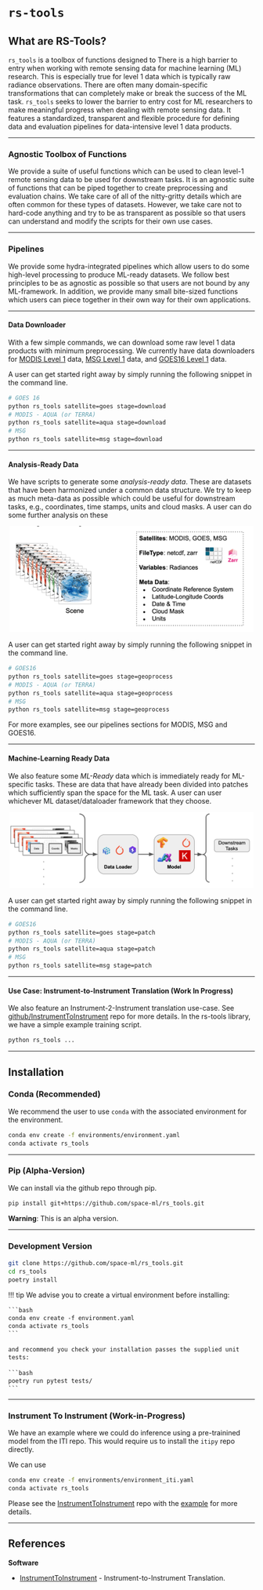 # `rs-tools`



## What are RS-Tools?

`rs_tools` is a toolbox of functions designed to 
There is a high barrier to entry when working with remote sensing data for machine learning (ML) research.
This is especially true for level 1 data which is typically raw radiance observations.
There are often many domain-specific transformations that can completely make or break the success of the ML task.
`rs_tools` seeks to lower the barrier to entry cost for ML researchers to make meaningful progress when dealing with remote sensing data. 
It features a standardized, transparent and flexible procedure for defining data and evaluation pipelines for data-intensive level 1 data products.

***
### Agnostic Toolbox of Functions

We provide a suite of useful functions which can be used to clean level-1 remote sensing data to be used for downstream tasks.
It is an agnostic suite of functions that can be piped together to create preprocessing and evaluation chains.
We take care of all of the nitty-gritty details which are often common for these types of datasets.
However, we take care not to hard-code anything and try to be as transparent as possible so that users can understand and modify the scripts for their own use cases.

***
### Pipelines

We provide some hydra-integrated pipelines which allow users to do some high-level processing to produce ML-ready datasets.
We follow best principles to be as agnostic as possible so that users are not bound by any ML-framework.
In addition, we provide many small bite-sized functions which users can piece together in their own way for their own applications.


***
#### Data Downloader

With a few simple commands, we can download some raw level 1 data products with minimum preprocessing.
We currently have data downloaders for [MODIS Level 1](https://spaceml-org.github.io/rs_tools/datasets/modis) data, [MSG Level 1](https://spaceml-org.github.io/rs_tools/datasets/msg) data, and [GOES16 Level 1](https://spaceml-org.github.io/rs_tools/datasets/goes/) data.


A user can get started right away by simply running the following snippet in the command line.

```bash
# GOES 16
python rs_tools satellite=goes stage=download
# MODIS - AQUA (or TERRA)
python rs_tools satellite=aqua stage=download
# MSG
python rs_tools satellite=msg stage=download
```


***
#### Analysis-Ready Data

We have scripts to generate some *analysis-ready data*.
These are datasets that have been harmonized under a common data structure.
We try to keep as much meta-data as possible which could be useful for downstream tasks, e.g., coordinates, time stamps, units and cloud masks.
A user can do some further analysis on these

<center>
    <img src="docs/assets/analysis_ready_data.png" alt="drawing" width="500"/>
</center>

A user can get started right away by simply running the following snippet in the command line.

```bash
# GOES16
python rs_tools satellite=goes stage=geoprocess
# MODIS - AQUA (or TERRA)
python rs_tools satellite=aqua stage=geoprocess
# MSG
python rs_tools satellite=msg stage=geoprocess
```

For more examples, see our pipelines sections for MODIS, MSG and GOES16.

***
#### Machine-Learning Ready Data

We also feature some *ML-Ready* data which is immediately ready for ML-specific tasks.
These are data that have already been divided into patches which sufficiently span the space for the ML task.
A user can user whichever ML dataset/dataloader framework that they choose.



<center>
    <img src="docs/assets/ml_ready_data.png" alt="drawing" width="500"/>
</center>

A user can get started right away by simply running the following snippet in the command line.

```bash
# GOES16
python rs_tools satellite=goes stage=patch
# MODIS - AQUA (or TERRA)
python rs_tools satellite=aqua stage=patch
# MSG
python rs_tools satellite=msg stage=patch
```

***
#### Use Case: Instrument-to-Instrument Translation (Work In Progress)

We also feature an Instrument-2-Instrument translation use-case.
See [github/InstrumentToInstrument](https://github.com/RobertJaro/InstrumentToInstrument/tree/master) repo for more details.
In the rs-tools library, we have a simple example training script.


```bash
python rs_tools ...
```

***
## Installation

### Conda (Recommended)

We recommend the user to use `conda` with the associated environment for the environment.

```bash
conda env create -f environments/environment.yaml
conda activate rs_tools
```

***
### Pip (Alpha-Version)

We can install via the github repo through pip.

```bash
pip install git+https://github.com/space-ml/rs_tools.git
```

**Warning**: This is an alpha version.

***
### Development Version



```bash
git clone https://github.com/space-ml/rs_tools.git
cd rs_tools
poetry install
```

!!! tip 
    We advise you to create a virtual environment before installing:

    ```bash
    conda env create -f environment.yaml
    conda activate rs_tools
    ```

    and recommend you check your installation passes the supplied unit tests:

    ```bash
    poetry run pytest tests/
    ```

***
### Instrument To Instrument (Work-in-Progress)

We have an example where we could do inference using a pre-trainined model from the ITI repo.
This would require us to install the `itipy` repo directly.

We can use


```bash
conda env create -f environments/environment_iti.yaml
conda activate rs_tools
```


Please see the [InstrumentToInstrument](https://github.com/spaceml-org/InstrumentToInstrument/tree/development-eo) repo with the [example](https://github.com/spaceml-org/InstrumentToInstrument/blob/development-eo/iti/train/msg_to_goes.py) for more details.



---
## References

**Software**

* [InstrumentToInstrument](https://github.com/RobertJaro/InstrumentToInstrument/tree/master) - Instrument-to-Instrument Translation.